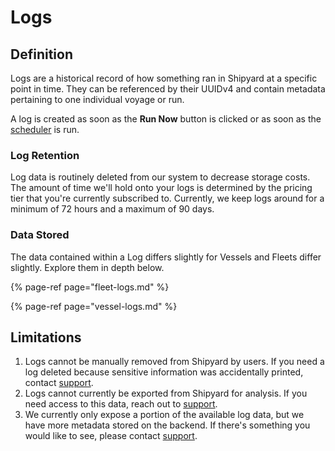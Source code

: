 # Logs

## Definition

Logs are a historical record of how something ran in Shipyard at a specific point in time. They can be referenced by their UUIDv4 and contain metadata pertaining to one individual voyage or run.

A log is created as soon as the **Run Now** button is clicked or as soon as the [scheduler](../triggers/schedule-triggers.md#timing-of-scheduling) is run. 

### Log Retention

Log data is routinely deleted from our system to decrease storage costs. The amount of time we'll hold onto your logs is determined by the pricing tier that you're currently subscribed to. Currently, we keep logs around for a minimum of 72 hours and a maximum of 90 days.

### Data Stored

The data contained within a Log differs slightly for Vessels and Fleets differ slightly. Explore them in depth below.

{% page-ref page="fleet-logs.md" %}

{% page-ref page="vessel-logs.md" %}

## Limitations

1. Logs cannot be manually removed from Shipyard by users. If you need a log deleted because sensitive information was accidentally printed, contact [support](mailto:support@shipyardapp.com).
2. Logs cannot currently be exported from Shipyard for analysis. If you need access to this data, reach out to [support](mailto:support@shipyardapp.com).
3. We currently only expose a portion of the available log data, but we have more metadata stored on the backend. If there's something you would like to see, please contact [support](mailto:support@shipyardapp.com).

